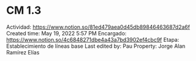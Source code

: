 # CM 1.3

Actividad: https://www.notion.so/81ed479aea0d45db89846463687d2a6f 
Created time: May 19, 2022 5:57 PM
Encargado: https://www.notion.so/4c6848271dbe4a43a7bd3902ef4cbc9f
Etapa: Establecimiento de líneas base
Last edited by: Pau
Property: Jorge Alan Ramírez Elías